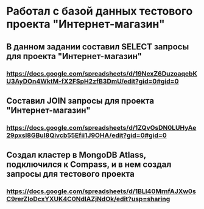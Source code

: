 # Работал с базой данных тестового проекта "Интернет-магазин"

## В данном задании составил SELECT запросы для проекта "Интернет-магазин"
### https://docs.google.com/spreadsheets/d/19NexZ6DuzoaqebKU3AyDOn4WktM-fX2FSpH2zfB3DmU/edit?gid=0#gid=0

## Составил JOIN запросы для проекта "Интернет-магазин"
### https://docs.google.com/spreadsheets/d/1ZQvOsDN0LUHyAe29pxsl8GBuI8Qivcb55Efii1J9OHA/edit?gid=0#gid=0

## Создал кластер в MongoDB Atlass, подключился к Compass, и в нем создал запросы для тестового проекта
### https://docs.google.com/spreadsheets/d/1BLI40MrnfAJXw0sC9rerZloDcxYXUK4C0NdIAZjNdOk/edit?usp=sharing
